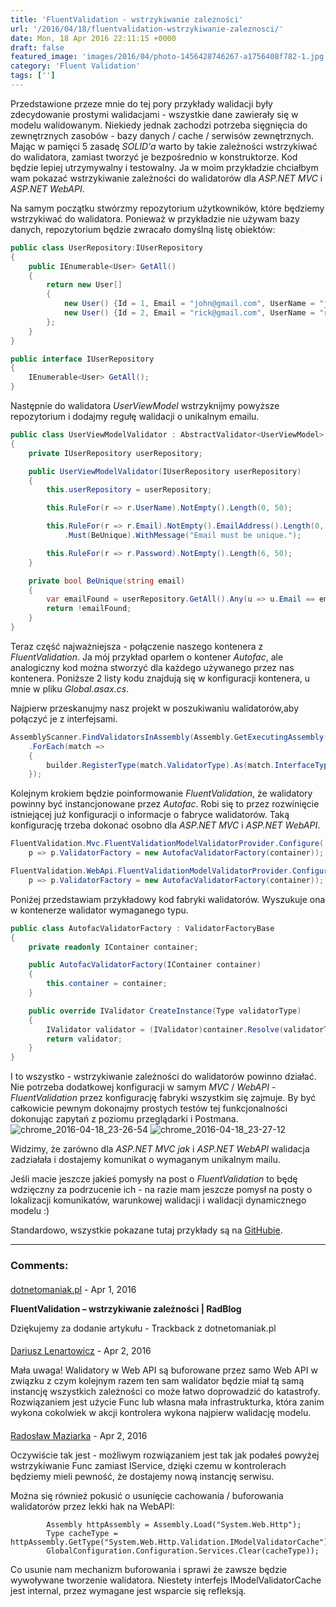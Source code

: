 ```yaml
---
title: 'FluentValidation - wstrzykiwanie zależności'
url: '/2016/04/18/fluentvalidation-wstrzykiwanie-zaleznosci/'
date: Mon, 18 Apr 2016 22:11:15 +0000
draft: false
featured_image: 'images/2016/04/photo-1456428746267-a1756408f782-1.jpg'
category: 'Fluent Validation'
tags: ['']
---
```


Przedstawione przeze mnie do tej pory przykłady walidacji były zdecydowanie prostymi walidacjami - wszystkie dane zawierały się w modelu walidowanym. Niekiedy jednak zachodzi potrzeba sięgnięcia do zewnętrznych zasobów - bazy danych / cache / serwisów zewnętrznych. Mając w pamięci 5 zasadę _SOLID'a_ warto by takie zależności wstrzykiwać do walidatora, zamiast tworzyć je bezpośrednio w konstruktorze. Kod będzie lepiej utrzymywalny i testowalny. Ja w moim przykładzie chciałbym wam pokazać wstrzykiwanie zależności do walidatorów dla _ASP.NET MVC_ i _ASP.NET WebAPI_.

Na samym początku stwórzmy repozytorium użytkowników, które będziemy wstrzykiwać do walidatora. Ponieważ w przykładzie nie używam bazy danych, repozytorium będzie zwracało domyślną listę obiektów:

```csharp
public class UserRepository:IUserRepository
{
    public IEnumerable<User> GetAll()
    {
        return new User[]
        {
            new User() {Id = 1, Email = "john@gmail.com", UserName = "john", Password = "123456"},
            new User() {Id = 2, Email = "rick@gmail.com", UserName = "rick", Password = "654321"},
        };
    }
}

public interface IUserRepository
{
    IEnumerable<User> GetAll();
}
```

Następnie do walidatora _UserViewModel_ wstrzyknijmy powyższe repozytorium i dodajmy regułę walidacji o unikalnym emailu.

```csharp
public class UserViewModelValidator : AbstractValidator<UserViewModel>
{
    private IUserRepository userRepository;

    public UserViewModelValidator(IUserRepository userRepository)
    {
        this.userRepository = userRepository;

        this.RuleFor(r => r.UserName).NotEmpty().Length(0, 50);

        this.RuleFor(r => r.Email).NotEmpty().EmailAddress().Length(0, 100)
            .Must(BeUnique).WithMessage("Email must be unique.");

        this.RuleFor(r => r.Password).NotEmpty().Length(6, 50);
    }

    private bool BeUnique(string email)
    {
        var emailFound = userRepository.GetAll().Any(u => u.Email == email);
        return !emailFound;
    }
}
```

Teraz część najważniejsza - połączenie naszego kontenera z _FluentValidation_. Ja mój przykład oparłem o kontener _Autofac_, ale analogiczny kod można stworzyć dla każdego używanego przez nas kontenera. Poniższe 2 listy kodu znajdują się w konfiguracji kontenera, u mnie w pliku _Global.asax.cs_.

Najpierw przeskanujmy nasz projekt w poszukiwaniu walidatorów,aby połączyć je z interfejsami.

```csharp
AssemblyScanner.FindValidatorsInAssembly(Assembly.GetExecutingAssembly())
    .ForEach(match =>
    {
        builder.RegisterType(match.ValidatorType).As(match.InterfaceType);
    });
```

Kolejnym krokiem będzie poinformowanie _FluentValidation_, że walidatory powinny być instancjonowane przez _Autofac_. Robi się to przez rozwinięcie istniejącej już konfiguracji o informacje o fabryce walidatorów. Taką konfigurację trzeba dokonać osobno dla _ASP.NET MVC_ i _ASP.NET WebAPI_.

```csharp
FluentValidation.Mvc.FluentValidationModelValidatorProvider.Configure(
    p => p.ValidatorFactory = new AutofacValidatorFactory(container));

FluentValidation.WebApi.FluentValidationModelValidatorProvider.Configure(GlobalConfiguration.Configuration, 
    p => p.ValidatorFactory = new AutofacValidatorFactory(container));
```

Poniżej przedstawiam przykładowy kod fabryki walidatorów. Wyszukuje ona w kontenerze walidator wymaganego typu.

```csharp
public class AutofacValidatorFactory : ValidatorFactoryBase
{
    private readonly IContainer container;

    public AutofacValidatorFactory(IContainer container)
    {
        this.container = container;
    }

    public override IValidator CreateInstance(Type validatorType)
    {
        IValidator validator = (IValidator)container.Resolve(validatorType);
        return validator;
    }
}
```

I to wszystko - wstrzykiwanie zależności do walidatorów powinno działać. Nie potrzeba dodatkowej konfiguracji w samym _MVC_ / _WebAPI_ \- _FluentValidation_ przez konfigurację fabryki wszystkim się zajmuje. By być całkowicie pewnym dokonajmy prostych testów tej funkcjonalności dokonując zapytań z poziomu przeglądarki i Postmana.
![chrome_2016-04-18_23-26-54](/images/2016/04/chrome_2016-04-18_23-26-54.png)
![chrome_2016-04-18_23-27-12](/images/2016/04/chrome_2016-04-18_23-27-12.png)

Widzimy, że zarówno dla _ASP.NET MVC jak_ i _ASP.NET WebAPI_ walidacja zadziałała i dostajemy komunikat o wymaganym unikalnym mailu.

Jeśli macie jeszcze jakieś pomysły na post o _FluentValidation_ to będę wdzięczny za podrzucenie ich - na razie mam jeszcze pomysł na posty o lokalizacji komunikatów, warunkowej walidacji i walidacji dynamicznego modelu :)

Standardowo, wszystkie pokazane tutaj przykłady są na [GitHubie](https://github.com/rmaziarka/FluentValidation.Examples).

---
### Comments:
#### 
[dotnetomaniak.pl](http://dotnetomaniak.pl/FluentValidation-wstrzykiwanie-zaleznosci-RadBlog "") - <time datetime="2016-04-18 23:18:15">Apr 1, 2016</time>

**FluentValidation – wstrzykiwanie zależności | RadBlog**

Dziękujemy za dodanie artykułu - Trackback z dotnetomaniak.pl
#### 
[Dariusz Lenartowicz]( "dariusz.lenartowicz@gmail.com") - <time datetime="2016-04-19 09:53:00">Apr 2, 2016</time>

Mała uwaga!
Walidatory w Web API są buforowane przez samo Web API w związku z czym kolejnym razem ten sam walidator będzie miał tą samą instancję wszystkich zależności co może łatwo doprowadzić do katastrofy. Rozwiązaniem jest użycie Func lub własna mała infrastrukturka, która zanim wykona cokolwiek w akcji kontrolera wykona najpierw walidację modelu.
#### 
[Radosław Maziarka]( "maziarka.radoslaw@outlook.com") - <time datetime="2016-04-19 20:17:00">Apr 2, 2016</time>

Oczywiście tak jest - możliwym rozwiązaniem jest tak jak podałeś powyżej wstrzykiwanie Func zamiast IService, dzięki czemu w kontrolerach będziemy mieli pewność, że dostajemy nową instancję serwisu.

Można się również pokusić o usunięcie cachowania / buforowania walidatorów przez lekki hak na WebAPI:

            Assembly httpAssembly = Assembly.Load("System.Web.Http");
            Type cacheType = httpAssembly.GetType("System.Web.Http.Validation.IModelValidatorCache");
            GlobalConfiguration.Configuration.Services.Clear(cacheType));

Co usunie nam mechanizm buforowania i sprawi że zawsze będzie wywoływane tworzenie walidatora. Niestety interfejs IModelValidatorCache jest internal, przez wymagane jest wsparcie się refleksją.
